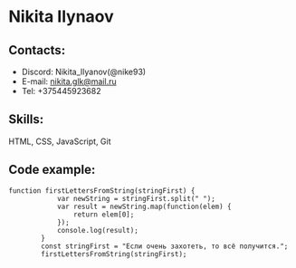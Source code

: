 # Nikita Ilynaov


## Contacts:
* Discord: Nikita_Ilyanov(@nike93)
* E-mail: nikita.glk@mail.ru
* Tel: +375445923682

## Skills:
HTML, CSS, JavaScript, Git


## Code example:
```
function firstLettersFromString(stringFirst) {
			var newString = stringFirst.split(" ");			
			var result = newString.map(function(elem) {
				return elem[0];				
			});
			console.log(result);
		} 
		const stringFirst = "Если очень захотеть, то всё получится."; 
		firstLettersFromString(stringFirst);
```


